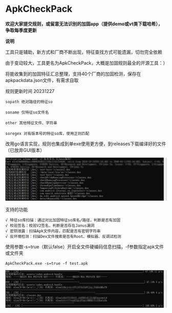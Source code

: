 # ApkCheckPack

**欢迎大家提交规则，或留意无法识别的加固app（提供demo或vt类下载哈希），争取每季度更新**

**说明**

工具只是辅助，新方式和厂商不断出现，特征查找方式可能遗漏，切勿完全依赖

由于变动较大，工具更名为ApkCheckPack，大概是加固规则最全的开源工具：）

将能收集到的加固特征汇总整理，支持40个厂商的加固检测，保存在apkpackdata.json文件，有需求自取

规则更新时间 20231227

    sopath 绝对路径的特征so

    soname 仅特征so文件名

    other 其他特征文件、字符串

    soregex 对有版本号的特征so库，使用正则匹配

改用go语言实现，规则也集成到单exe使用更方便，到releases下载编译好的文件（已放弃GUI版本）

![gui2](run2.png)

支持的功能

    √ 特征so库扫描：通过对比加固特征so库名/路径，判断是否有加固
    √ 校验签名：校验V2签名，判断是否存在Janus漏洞
    √ 密钥泄露：扫描Apk文件内容，匹配是否有密钥字符串
    √ 反环境检测：扫描Dex文件搜索是否有Root、模拟器、反调试检测

使用参数-s=true（默认false）开启全文件硬编码信息扫描，-f参数指定apk文件或文件夹

    ApkCheckPack.exe -s=true -f test.apk

![gui3](run3.png)
